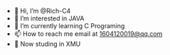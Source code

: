 - 👋 Hi, I’m @Rich-C4
- 👀 I’m interested in JAVA
- 🌱 I’m currently learning C Programing
- 📫 How to reach me email at 1604120019@qq.com
- 🎒 Now studing in XMU
<!---
Rich-C4/Rich-C4 is a ✨ special ✨ repository because its `README.md` (this file) appears on your GitHub profile.
You can click the Preview link to take a look at your changes.
--->
